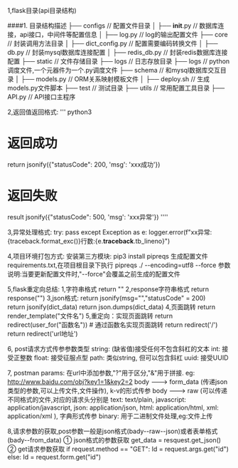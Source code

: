 1,flask目录(api目录结构)

####1. 目录结构描述 
├──  configs               // 配置文件目录
│    ├──  __init__.py        // 数据库连接，api接口，中间件等配置信息
│    ├──  log.py             // log的输出配置文件
├──  core                  // 封装调用方法目录
│    ├──  dict_config.py     // 配置需要编码转换文件
│    ├──  db.py              // 封装mysql数据库连接配置
│    ├──  redis_db.py        // 封装redis数据库连接配置
├──  static             // 文件存储目录
├──  logs                  // 日志存放目录
├──  logs                  // python调度文件,一个元器件为一个.py调度文件
├──  schema                // 和mysql数据库交互目录
│    ├──  models.py          // ORM关系映射模板文件
│    ├──  deploy.sh          // 生成models.py文件脚本
├──  test                  // 测试目录
├──  utils                 // 常用配置工具目录
├──  API.py                // API接口主程序

2,返回值返回格式:
'''
python3
# 返回成功
return jsonify({"statusCode": 200, 'msg': 'xxx成功'})
# 返回失败
result jsonify({"statusCode": 500, 'msg': 'xxx异常'})
''''

3,异常处理格式:
try:
    pass
except Exception as e:
    logger.error(f"xx异常:{traceback.format_exc()}行数:{e.__traceback__.tb_lineno}")

4,项目环境打包方式:
安装第三方模块:
    pip3 install pipreqs
生成配置文件requirements.txt,在项目根目录下执行
    pipreqs ./ --encoding=utf8 --force
参数说明:当要更新配置文件时,"--force"会覆盖之前生成的配置文件

5,flask重定向总结: 
    1,字符串格式
        return ""
    2,response字符串格式
        return response("")
    3,json格式:
        return jsonify(msg="","statusCode" = 200) 	 
        return jsonify(dict_data)
        return json.dumps(dict_data)
    4,页面跳转
        return render_template("文件名")
    5,重定向：实现页面跳转
        return redirect(user_for("函数名"))	# 通过函数名实现页面跳转
        return redirect('/')
        return redirect('url地址')

6, post请求方式传参参数类型
    string: (缺省值)接受任何不包含斜杠的文本
    int: 接受正整数
    float: 接受征服点型
    path: 类似string, 但可以包含斜杠
    uuid: 接受UUID

7, postman
    params: 在url中添加参数,"?"用于区分,"&"用于拼接.  eg: http://www.baidu.com/obj?key1=1&key2=2
    body ---> form_data (传递json类型的参数,可以上传文件,文件操作), k-v的形式传参
    body ---> raw (可以传递不同格式的文件,对应的请求头分别是
                    text: text/plain,
                    javascript: application/javascript,
                    json: application/json,
                    html: application/html,
                    xml: application/xml
                ), 字典形式传参
    binary: 用于二进制文件处理,eg:文件上传

8,请求参数的获取,post参数一般是json格式(bady--raw--json)或者表单格式(bady--from_data)
    ① json格式的参数获取
        get_data = resquest.get_json()
    ② get请求参数获取
         if request.method == "GET":
            Id = request.args.get("id")
         else:
            Id = request.form.get("id")

